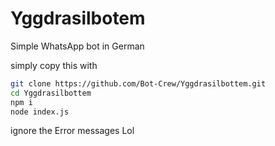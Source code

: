 # Yggdrasilbotem
Simple WhatsApp bot in German

simply copy this with

```bash
git clone https://github.com/Bot-Crew/Yggdrasilbottem.git
cd Yggdrasilbottem
npm i
node index.js
```
ignore the Error messages
Lol
